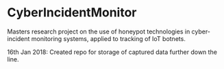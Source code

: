 # CyberIncidentMonitor
Masters research project on the use of honeypot technologies in cyber-incident monitoring systems, applied to tracking of IoT botnets.

16th Jan 2018: Created repo for storage of captured data further down the line.
